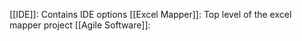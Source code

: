 [[IDE]]: Contains IDE options
[[Excel Mapper]]: Top level of the excel mapper project
[[Agile Software]]: 